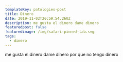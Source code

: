 ```yaml
---
templateKey: patologies-post
title: Dinero
date: 2019-11-02T20:59:54.260Z
description: me gusta el dinero dame dinero
featuredpost: false
featuredimage: /img/safari-pinned-tab.svg
tags:
  - dinero
---
```

me gusta el dinero dame dinero por que no tengo dinero
